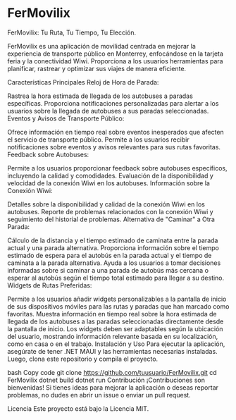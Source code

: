 # FerMovilix
FerMovilix: Tu Ruta, Tu Tiempo, Tu Elección.



FerMovilix es una aplicación de movilidad centrada en mejorar la experiencia de transporte público en Monterrey, enfocándose en la tarjeta feria y la conectividad Wiwi. Proporciona a los usuarios herramientas para planificar, rastrear y optimizar sus viajes de manera eficiente.

Características Principales
Reloj de Hora de Parada:

Rastrea la hora estimada de llegada de los autobuses a paradas específicas.
Proporciona notificaciones personalizadas para alertar a los usuarios sobre la llegada de autobuses a sus paradas seleccionadas.
Eventos y Avisos de Transporte Público:

Ofrece información en tiempo real sobre eventos inesperados que afecten el servicio de transporte público.
Permite a los usuarios recibir notificaciones sobre eventos y avisos relevantes para sus rutas favoritas.
Feedback sobre Autobuses:

Permite a los usuarios proporcionar feedback sobre autobuses específicos, incluyendo la calidad y comodidades.
Evaluación de la disponibilidad y velocidad de la conexión Wiwi en los autobuses.
Información sobre la Conexión Wiwi:

Detalles sobre la disponibilidad y calidad de la conexión Wiwi en los autobuses.
Reporte de problemas relacionados con la conexión Wiwi y seguimiento del historial de problemas.
Alternativa de "Caminar" a Otra Parada:

Cálculo de la distancia y el tiempo estimado de caminata entre la parada actual y una parada alternativa.
Proporciona información sobre el tiempo estimado de espera para el autobús en la parada actual y el tiempo de caminata a la parada alternativa.
Ayuda a los usuarios a tomar decisiones informadas sobre si caminar a una parada de autobús más cercana o esperar al autobús según el tiempo total estimado para llegar a su destino.
Widgets de Rutas Preferidas:

Permite a los usuarios añadir widgets personalizables a la pantalla de inicio de sus dispositivos móviles para las rutas y paradas que han marcado como favoritas.
Muestra información en tiempo real sobre la hora estimada de llegada de los autobuses a las paradas seleccionadas directamente desde la pantalla de inicio.
Los widgets deben ser adaptables según la ubicación del usuario, mostrando información relevante basada en su localización, como en casa o en el trabajo.
Instalación y Uso
Para ejecutar la aplicación, asegúrate de tener .NET MAUI y las herramientas necesarias instaladas. Luego, clona este repositorio y compila el proyecto.

bash
Copy code
git clone https://github.com/tuusuario/FerMovilix.git
cd FerMovilix
dotnet build
dotnet run
Contribución
¡Contribuciones son bienvenidas! Si tienes ideas para mejorar la aplicación o deseas reportar problemas, no dudes en abrir un issue o enviar un pull request.

Licencia
Este proyecto está bajo la Licencia MIT.
